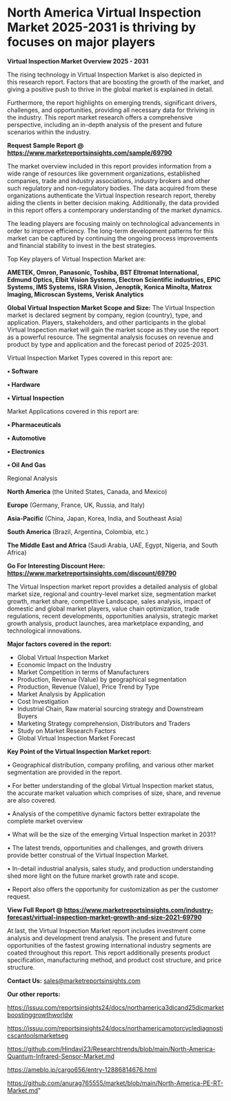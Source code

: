 # North America Virtual Inspection Market 2025-2031 is thriving by focuses on major players

<Strong> Virtual Inspection Market Overview 2025 - 2031</strong>

The rising technology in Virtual Inspection Market is also depicted in this research report. Factors that are boosting the growth of the market, and giving a positive push to thrive in the global market is explained in detail.

Furthermore, the report highlights on emerging trends, significant drivers, challenges, and opportunities, providing all necessary data for thriving in the industry. This report market research offers a comprehensive perspective, including an in-depth analysis of the present and future scenarios within the industry.

<strong>Request Sample Report @ <a href=https://www.marketreportsinsights.com/sample/69790>https://www.marketreportsinsights.com/sample/69790</a></strong>

The market overview included in this report provides information from a wide range of resources like government organizations, established companies, trade and industry associations, industry brokers and other such regulatory and non-regulatory bodies. The data acquired from these organizations authenticate the Virtual Inspection research report, thereby aiding the clients in better decision making. Additionally, the data provided in this report offers a contemporary understanding of the market dynamics.

The leading players are focusing mainly on technological advancements in order to improve efficiency. The long-term development patterns for this market can be captured by continuing the ongoing process improvements and financial stability to invest in the best strategies.

Top Key players of Virtual Inspection Market are:

<strong>AMETEK, Omron, Panasonic, Toshiba, BST Eltromat International, Edmund Optics, Elbit Vision Systems, Electron Scientific industries, EPIC Systems, IMS Systems, ISRA Vision, Jenoptik, Konica Minolta, Matrox Imaging, Microscan Systems, Verisk Analytics</strong>

<strong><b>Global Virtual Inspection Market Scope and Size:</b></strong>
The Virtual Inspection market is declared segment by company, region (country), type, and application. Players, stakeholders, and other participants in the global Virtual Inspection market will gain the market scope as they use the report as a powerful resource. The segmental analysis focuses on revenue and product by type and application and the forecast period of 2025-2031.

Virtual Inspection Market Types covered in this report are:

<strong>• Software

• Hardware

• Virtual Inspection</strong>

Market Applications covered in this report are:

<strong>• Pharmaceuticals

• Automotive

• Electronics

• Oil And Gas</strong> 

Regional Analysis

<strong>North America</strong> (the United States, Canada, and Mexico)

<strong>Europe</strong> (Germany, France, UK, Russia, and Italy)

<strong>Asia-Pacific</strong> (China, Japan, Korea, India, and Southeast Asia)

<strong>South America</strong> (Brazil, Argentina, Colombia, etc.)

<strong>The Middle East and Africa</strong> (Saudi Arabia, UAE, Egypt, Nigeria, and South Africa)

<strong>Go For Interesting Discount Here: <a href=https://www.marketreportsinsights.com/discount/69790>https://www.marketreportsinsights.com/discount/69790</a></strong>

The Virtual Inspection market report provides a detailed analysis of global market size, regional and country-level market size, segmentation market growth, market share, competitive Landscape, sales analysis, impact of domestic and global market players, value chain optimization, trade regulations, recent developments, opportunities analysis, strategic market growth analysis, product launches, area marketplace expanding, and technological innovations.

<strong><b>Major factors covered in the report:</b></strong>
<ul>
  <li>Global Virtual Inspection Market </li>
  <li>Economic Impact on the Industry</li>
  <li>Market Competition in terms of Manufacturers</li>
  <li>Production, Revenue (Value) by geographical segmentation</li>
  <li>Production, Revenue (Value), Price Trend by Type</li>
  <li>Market Analysis by Application</li>
  <li>Cost Investigation</li>
  <li>Industrial Chain, Raw material sourcing strategy and Downstream Buyers</li>
  <li>Marketing Strategy comprehension, Distributors and Traders</li>
  <li>Study on Market Research Factors</li>
  <li>Global Virtual Inspection Market Forecast</li>
</ul>

<strong><b>Key Point of the Virtual Inspection Market report:</b></strong>

• Geographical distribution, company profiling, and various other market segmentation are provided in the report.

• For better understanding of the global Virtual Inspection market status, the accurate market valuation which comprises of size, share, and revenue are also covered.

• Analysis of the competitive dynamic factors better extrapolate the complete market overview

• What will be the size of the emerging Virtual Inspection market in 2031?

• The latest trends, opportunities and challenges, and growth drivers provide better construal of the Virtual Inspection Market.

• In-detail industrial analysis, sales study, and production understanding shed more light on the future market growth rate and scope.

• Report also offers the opportunity for customization as per the customer request.

<strong><b>View Full Report @ <a href=https://www.marketreportsinsights.com/industry-forecast/virtual-inspection-market-growth-and-size-2021-69790>https://www.marketreportsinsights.com/industry-forecast/virtual-inspection-market-growth-and-size-2021-69790</a></b></strong>


At last, the Virtual Inspection Market report includes investment come analysis and development trend analysis. The present and future opportunities of the fastest growing international industry segments are coated throughout this report. This report additionally presents product specification, manufacturing method, and product cost structure, and price structure.

<strong>Contact Us:</strong>
sales@marketreportsinsights.com

<strong>Our other reports:</strong>

<a href=https://issuu.com/reportsinsights24/docs/northamerica3dicand25dicmarketboostinggrowthworldw>https://issuu.com/reportsinsights24/docs/northamerica3dicand25dicmarketboostinggrowthworldw</a>

<a href=https://issuu.com/reportsinsights24/docs/northamericamotorcyclediagnosticscantoolsmarketseg>https://issuu.com/reportsinsights24/docs/northamericamotorcyclediagnosticscantoolsmarketseg</a>

<a href=https://github.com/Hindavi23/Researchtrends/blob/main/North-America-Quantum-Infrared-Sensor-Market.md>https://github.com/Hindavi23/Researchtrends/blob/main/North-America-Quantum-Infrared-Sensor-Market.md</a>

<a href=https://ameblo.jp/cargo656/entry-12886814676.html>https://ameblo.jp/cargo656/entry-12886814676.html</a>

<a href=https://github.com/anurag765555/market/blob/main/North-America-PE-RT-Market.md>https://github.com/anurag765555/market/blob/main/North-America-PE-RT-Market.md</a>"
